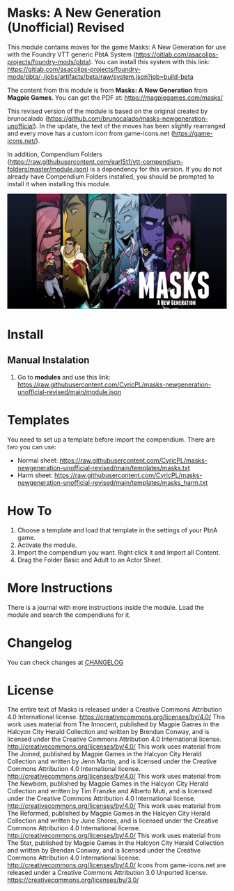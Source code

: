 # Masks: A New Generation (Unofficial) Revised

This module contains moves for the game Masks: A New Generation for use with the Foundry VTT generic PbtA System (https://gitlab.com/asacolips-projects/foundry-mods/pbta). You can install this system with this link: https://gitlab.com/asacolips-projects/foundry-mods/pbta/-/jobs/artifacts/beta/raw/system.json?job=build-beta

The content from this module is from **Masks: A New Generation** from **Magpie Games**. You can get the PDF at: https://magpiegames.com/masks/

This revised version of the module is based on the original created by brunocalado (https://github.com/brunocalado/masks-newgeneration-unofficial). In the update, the text of the moves has been slightly rearranged and every move has a custom icon from game-icons.net (https://game-icons.net/).

In addition, Compendium Folders (https://raw.githubusercontent.com/earlSt1/vtt-compendium-folders/master/module.json) is a dependency for this version. If you do not already have Compendium Folders installed, you should be prompted to install it when installing this module.

<p align="center">
  <img width="700" src="images/guide/masks.jpg">
</p>

# Install

## Manual Instalation
1. Go to **modules** and use this link: https://raw.githubusercontent.com/CyricPL/masks-newgeneration-unofficial-revised/main/module.json

# Templates
You need to set up a template before import the compendium. There are two you can use:
- Normal sheet: https://raw.githubusercontent.com/CyricPL/masks-newgeneration-unofficial-revised/main/templates/masks.txt
- Harm sheet: https://raw.githubusercontent.com/CyricPL/masks-newgeneration-unofficial-revised/main/templates/masks_harm.txt

# How To

1. Choose a template and load that template in the settings of your PbtA game.
2. Activate the module.
3. Import the compendium you want. Right click it and Import all Content.
4. Drag the Folder Basic and Adult to an Actor Sheet.

# More Instructions
There is a journal with more instructions inside the module. Load the module and search the compendiuns for it.

# Changelog
You can check changes at [CHANGELOG](CHANGELOG.md)

# License
The entire text of Masks is released under a Creative Commons Attribution 4.0 International license. https://creativecommons.org/licenses/by/4.0/
This work uses material from The Innocent, published by Magpie Games in the Halcyon City Herald Collection and written by Brendan Conway, and is licensed under the Creative Commons Attribution 4.0 International license. http://creativecommons.org/licenses/by/4.0/
This work uses material from The Joined, published by Magpie Games in the Halcyon City Herald Collection and written by Jenn Martin, and is licensed under the Creative Commons Attribution 4.0 International license. http://creativecommons.org/licenses/by/4.0/
This work uses material from The Newborn, published by Magpie Games in the Halcyon City Herald Collection and written by Tim Franzke and Alberto Muti, and is licensed under the Creative Commons Attribution 4.0 International license. http://creativecommons.org/licenses/by/4.0/
This work uses material from The Reformed, published by Magpie Games in the Halcyon City Herald Collection and written by June Shores, and is licensed under the Creative Commons Attribution 4.0 International license. http://creativecommons.org/licenses/by/4.0/
This work uses material from The Star, published by Magpie Games in the Halcyon City Herald Collection and written by Brendan Conway, and is licensed under the Creative Commons Attribution 4.0 International license. http://creativecommons.org/licenses/by/4.0/
Icons from game-icons.net are released under a Creative Commons Attribution 3.0 Unported license. https://creativecommons.org/licenses/by/3.0/
